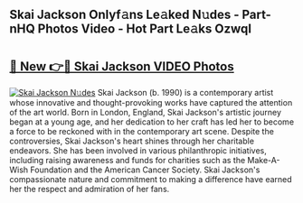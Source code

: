 ## Skai Jackson Onlyf𝚊ns Le𝚊ked N𝚞des - Part-nHQ Photos Video - Hot Part Le𝚊ks OzwqI

# <h2><a href="http://ab51454.deff.icu/?id=Skai+Jackson">🔗 New 👉🔴 Skai Jackson VIDEO Photos</a></h2>

[![Skai Jackson N𝚞des](https://i.imgur.com/rIISA9y.gif)](http://ab51454.deff.icu/?id=Skai+Jackson)
Skai Jackson (b. 1990) is a contemporary artist whose innovative and thought-provoking works have captured the attention of the art world. Born in London, England, Skai Jackson's artistic journey began at a young age, and her dedication to her craft has led her to become a force to be reckoned with in the contemporary art scene. Despite the controversies, Skai Jackson's heart shines through her charitable endeavors. She has been involved in various philanthropic initiatives, including raising awareness and funds for charities such as the Make-A-Wish Foundation and the American Cancer Society. Skai Jackson's compassionate nature and commitment to making a difference have earned her the respect and admiration of her fans.
